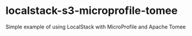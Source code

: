 # localstack-s3-microprofile-tomee
Simple example of using LocalStack with MicroProfile and Apache Tomee
